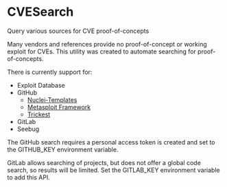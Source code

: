# CVESearch
Query various sources for CVE proof-of-concepts

Many vendors and references provide no proof-of-concept or working exploit for CVEs. This utility was created to automate searching for proof-of-concepts.

There is currently support for:
* Exploit Database
* GitHub
  * [Nuclei-Templates](https://github.com/projectdiscovery/nuclei-templates/)
  * [Metasploit Framework](https://github.com/rapid7/metasploit-framework/) 
  * [Trickest](https://github.com/trickest/cve)
* GitLab
* Seebug

The GitHub search requires a personal access token is created and set to the GITHUB_KEY environment variable.

GitLab allows searching of projects, but does not offer a global code search, so results will be limited. Set the GITLAB_KEY environment variable to add this API.

